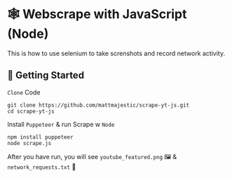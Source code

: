 # 🕸️ Webscrape with JavaScript (Node)

This is how to use selenium to take screnshots and record network activity.

## 🚀 Getting Started

`Clone` Code 
```
git clone https://github.com/mattmajestic/scrape-yt-js.git
cd scrape-yt-js
```

Install `Puppeteer` & run Scrape w `Node`
```
npm install puppeteer
node scrape.js
```

After you have run, you will see `youtube_featured.png` 🖼️ & `network_requests.txt` 📝